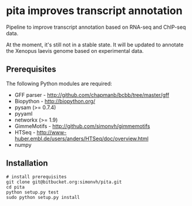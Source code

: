 pita improves transcript annotation 
===================================

Pipeline to improve transcript annotation based on RNA-seq and ChIP-seq data.

At the moment, it's still not in a stable state. It will be updated to annotate the Xenopus laevis genome based on experimental data.

Prerequisites
------------
The following Python modules are required:

* GFF parser - http://github.com/chapmanb/bcbb/tree/master/gff
* Biopython - http://biopython.org/
* pysam (>= 0.7.4)
* pyyaml
* networkx (>= 1.9)
* GimmeMotifs - http://github.com/simonvh/gimmemotifs
* HTSeq - http://www-huber.embl.de/users/anders/HTSeq/doc/overview.html
* numpy

Installation
------------

    # install prerequisites
    git clone git@bitbucket.org:simonvh/pita.git
    cd pita
    python setup.py test
    sudo python setup.py install